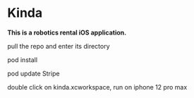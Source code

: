 # Kinda



**This is a robotics rental iOS application.**


pull the repo and enter its directory

pod install

pod update Stripe

double click on kinda.xcworkspace, run on iphone 12 pro max
